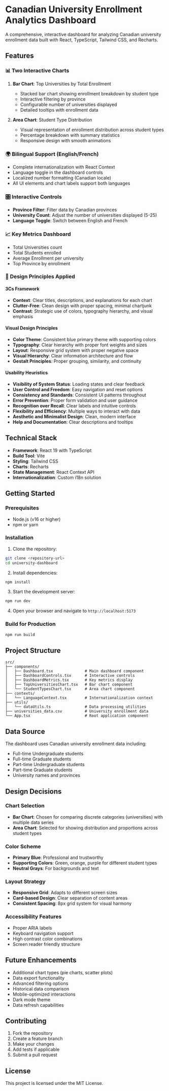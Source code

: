 # Canadian University Enrollment Analytics Dashboard

A comprehensive, interactive dashboard for analyzing Canadian university enrollment data built with React, TypeScript, Tailwind CSS, and Recharts.

## Features

### 📊 **Two Interactive Charts**
1. **Bar Chart**: Top Universities by Total Enrollment
   - Stacked bar chart showing enrollment breakdown by student type
   - Interactive filtering by province
   - Configurable number of universities displayed
   - Detailed tooltips with enrollment data

2. **Area Chart**: Student Type Distribution
   - Visual representation of enrollment distribution across student types
   - Percentage breakdown with summary statistics
   - Responsive design with smooth animations

### 🌍 **Bilingual Support (English/French)**
- Complete internationalization with React Context
- Language toggle in the dashboard controls
- Localized number formatting (Canadian locale)
- All UI elements and chart labels support both languages

### 🎛️ **Interactive Controls**
- **Province Filter**: Filter data by Canadian provinces
- **University Count**: Adjust the number of universities displayed (5-25)
- **Language Toggle**: Switch between English and French

### 📈 **Key Metrics Dashboard**
- Total Universities count
- Total Students enrolled
- Average Enrollment per university
- Top Province by enrollment

### 🎨 **Design Principles Applied**

#### **3Cs Framework**
- **Context**: Clear titles, descriptions, and explanations for each chart
- **Clutter-Free**: Clean design with proper spacing, minimal chartjunk
- **Contrast**: Strategic use of colors, typography hierarchy, and visual emphasis

#### **Visual Design Principles**
- **Color Theme**: Consistent blue primary theme with supporting colors
- **Typography**: Clear hierarchy with proper font weights and sizes
- **Layout**: Responsive grid system with proper negative space
- **Visual Hierarchy**: Clear information architecture and flow
- **Gestalt Principles**: Proper grouping, similarity, and continuity

#### **Usability Heuristics**
- **Visibility of System Status**: Loading states and clear feedback
- **User Control and Freedom**: Easy navigation and reset options
- **Consistency and Standards**: Consistent UI patterns throughout
- **Error Prevention**: Proper form validation and user guidance
- **Recognition over Recall**: Clear labels and intuitive controls
- **Flexibility and Efficiency**: Multiple ways to interact with data
- **Aesthetic and Minimalist Design**: Clean, modern interface
- **Help and Documentation**: Clear descriptions and tooltips

## Technical Stack

- **Framework**: React 19 with TypeScript
- **Build Tool**: Vite
- **Styling**: Tailwind CSS
- **Charts**: Recharts
- **State Management**: React Context API
- **Internationalization**: Custom i18n solution

## Getting Started

### Prerequisites
- Node.js (v16 or higher)
- npm or yarn

### Installation

1. Clone the repository:
```bash
git clone <repository-url>
cd university-dashboard
```

2. Install dependencies:
```bash
npm install
```

3. Start the development server:
```bash
npm run dev
```

4. Open your browser and navigate to `http://localhost:5173`

### Build for Production

```bash
npm run build
```

## Project Structure

```
src/
├── components/
│   ├── Dashboard.tsx              # Main dashboard component
│   ├── DashboardControls.tsx      # Interactive controls
│   ├── DashboardMetrics.tsx       # Key metrics display
│   ├── TopUniversitiesChart.tsx   # Bar chart component
│   └── StudentTypesChart.tsx      # Area chart component
├── contexts/
│   └── LanguageContext.tsx        # Internationalization context
├── utils/
│   └── dataUtils.ts               # Data processing utilities
├── universities_data.csv          # University enrollment data
└── App.tsx                        # Root application component
```

## Data Source

The dashboard uses Canadian university enrollment data including:
- Full-time Undergraduate students
- Full-time Graduate students
- Part-time Undergraduate students
- Part-time Graduate students
- University names and provinces

## Design Decisions

### Chart Selection
- **Bar Chart**: Chosen for comparing discrete categories (universities) with multiple data series
- **Area Chart**: Selected for showing distribution and proportions across student types

### Color Scheme
- **Primary Blue**: Professional and trustworthy
- **Supporting Colors**: Green, orange, purple for different student types
- **Neutral Grays**: For backgrounds and text

### Layout Strategy
- **Responsive Grid**: Adapts to different screen sizes
- **Card-based Design**: Clear separation of content areas
- **Consistent Spacing**: 8px grid system for visual harmony

### Accessibility Features
- Proper ARIA labels
- Keyboard navigation support
- High contrast color combinations
- Screen reader friendly structure

## Future Enhancements

- Additional chart types (pie charts, scatter plots)
- Data export functionality
- Advanced filtering options
- Historical data comparison
- Mobile-optimized interactions
- Dark mode theme
- Data refresh capabilities

## Contributing

1. Fork the repository
2. Create a feature branch
3. Make your changes
4. Add tests if applicable
5. Submit a pull request

## License

This project is licensed under the MIT License.
